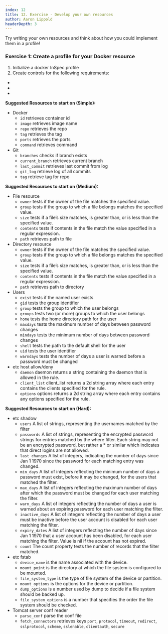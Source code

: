 ```yaml
---
index: 12
title: 12. Exercise - Develop your own resources
author: Aaron Lippold
headerDepth: 3
---
```


Try writing your own resources and think about how you could implement them in a profile!

### Exercise 1: Create a profile for your Docker resource

1. Initialize a docker InSpec profile
2. Create controls for the following requirements:
  * 
  *
  *

**Suggested Resources to start on (Simple):**  
  - Docker
    - `id` retrieves container id
    - `image` retrieves image name
    - `repo` retrieves the repo
    - `tag` retrieves the tag
    - `ports` retrieves the ports
    - `command` retrieves command
  - Git
    - `branches` checks if branch exists
    - `current_branch` retrieves current branch
    - `last_commit` retrieves last commit from log
    - `git_log` retrieve log of all commits
    - `tag` retrieve tag for repo

**Suggested Resources to start on (Medium):**  
  - File resource
    - `owner` tests if the owner of the file matches the specified value.
    - `group` tests if the group to which a file belongs matches the specified value.
    - `size` tests if a file’s size matches, is greater than, or is less than the specified value. 
    - `contents` tests if contents in the file match the value specified in a regular expression.
    - `path` retrieves path to file
  - Directory resource
    - `owner` tests if the owner of the file matches the specified value.
    - `group` tests if the group to which a file belongs matches the specified value.
    - `size` tests if a file’s size matches, is greater than, or is less than the specified value. 
    - `contents` tests if contents in the file match the value specified in a regular expression.
    - `path` retrieves path to directory
  - Users
    - `exist` tests if the named user exists
    - `gid` tests the group identifier
    - `group` tests the group to which the user belongs
    - `groups` tests two (or more) groups to which the user belongs
    - `home` tests the home directory path for the user
    - `maxdays` tests the maximum number of days between password changes
    - `mindays` tests the minimum number of days between password changes
    - `shell` tests the path to the default shell for the user
    - `uid` tests the user identifier
    - `warndays` tests the number of days a user is warned before a password must be changed
  - etc host allow/deny
    - `daemon` daemon returns a string containing the daemon that is allowed in the rule.
    - `client_list` client_list returns a 2d string array where each entry contains the clients specified for the rule.
    - `options` options returns a 2d string array where each entry contains any options specified for the rule.

**Suggested Resources to start on (Hard):**  
  - etc shadow
    - `users` A list of strings, representing the usernames matched by the filter
    - `passwords` A list of strings, representing the encrypted password strings for entries matched by the where filter. Each string may not be an encrypted password, but rather a * or similar which indicates that direct logins are not allowed.
    - `last_changes` A list of integers, indicating the number of days since Jan 1 1970 since the password for each matching entry was changed.
    - `min_days` A list of integers reflecting the minimum number of days a password must exist, before it may be changed, for the users that matched the filter.
    - `max_days` A list of integers reflecting the maximum number of days after which the password must be changed for each user matching the filter.
    - `warn_days` A list of integers reflecting the number of days a user is warned about an expiring password for each user matching the filter.
    - `inactive_days` A list of integers reflecting the number of days a user must be inactive before the user account is disabled for each user matching the filter.
    - `expiry_dates` A list of integers reflecting the number of days since Jan 1 1970 that a user account has been disabled, for each user matching the filter. Value is nil if the account has not expired.
    - `count` The count property tests the number of records that the filter matched.
  - etc fstab
    - `device_name` is the name associated with the device.
    - `mount_point` is the directory at which the file system is configured to be mounted.
    - `file_system_type` is the type of file system of the device or partition.
    - `mount_options` is the options for the device or partition.
    - `dump_options` is a number used by dump to decide if a file system should be backed up.
    - `file_system_options` is a number that specifies the order the file system should be checked.
  - Tomcat server conf reader
    - `parse_conf` parse the conf file
    - `fetch_connectors` retrieves keys `port`, `protocol`, `timeout`, `redirect`, `sslprotocol`, `scheme`, `sslenable`, `clientauth`, `secure`
